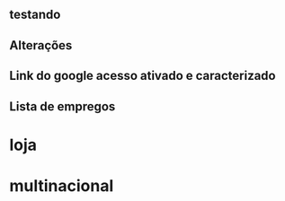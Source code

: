 ## testando

## Alterações

## Link do google acesso ativado e caracterizado

## Lista de empregos

# loja
# multinacional